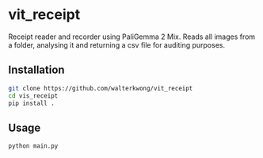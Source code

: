 # vit_receipt
Receipt reader and recorder using PaliGemma 2 Mix. Reads all images from a folder, analysing it and returning a csv file for auditing purposes. 

## Installation
```bash
git clone https://github.com/walterkwong/vit_receipt
cd vis_receipt
pip install .
```

## Usage

```bash
python main.py
```